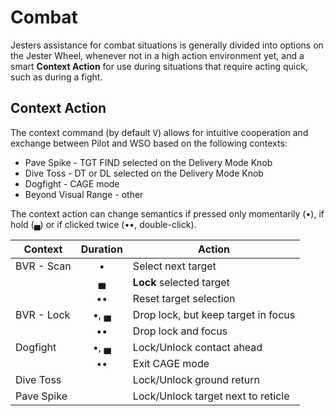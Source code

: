# Combat

Jesters assistance for combat situations is generally divided into options on
the Jester Wheel, whenever not in a high action environment yet, and a smart
**Context Action** for use during situations that require acting quick, such as
during a fight.

## Context Action

The context command (by default <kbd>V</kbd>) allows for intuitive cooperation
and exchange between Pilot and WSO based on the following contexts:

- Pave Spike - TGT FIND selected on the Delivery Mode Knob
- Dive Toss - DT or DL selected on the Delivery Mode Knob
- Dogfight - CAGE mode
- Beyond Visual Range - other

The context action can change semantics if pressed only momentarily (•),
if hold (▄) or if clicked twice (••, double-click).

| Context    | Duration | Action                              |
| ---------- | :------: | ----------------------------------- |
| BVR - Scan |    •     | Select next target                  |
|            |    ▄     | **Lock** selected target            |
|            |    ••    | Reset target selection              |
| BVR - Lock |   •, ▄   | Drop lock, but keep target in focus |
|            |    ••    | Drop lock and focus                 |
| Dogfight   |   •, ▄   | Lock/Unlock contact ahead           |
|            |    ••    | Exit CAGE mode                      |
| Dive Toss  |          | Lock/Unlock ground return           |
| Pave Spike |          | Lock/Unlock target next to reticle  |
